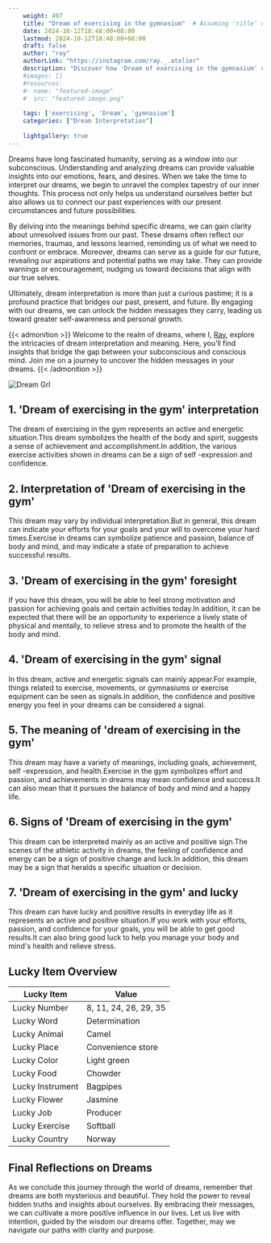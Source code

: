 ```yaml
---
    weight: 497
    title: "Dream of exercising in the gymnasium"  # Assuming 'title' column exists
    date: 2024-10-12T18:48:00+08:00
    lastmod: 2024-10-12T18:48:00+08:00
    draft: false
    author: "ray"
    authorLink: "https://instagram.com/ray._.atelier"
    description: "Discover how 'Dream of exercising in the gymnasium' can interpret your future and uncover its significant meanings in your life."
    #images: []
    #resources:
    #- name: "featured-image"
    #  src: "featured-image.png"
    
    tags: ['exercising', 'Dream', 'gymnasium']
    categories: ["Dream Interpretation"]
    
    lightgallery: true
---
```

    
Dreams have long fascinated humanity, serving as a window into our subconscious. Understanding and analyzing dreams can provide valuable insights into our emotions, fears, and desires. When we take the time to interpret our dreams, we begin to unravel the complex tapestry of our inner thoughts. This process not only helps us understand ourselves better but also allows us to connect our past experiences with our present circumstances and future possibilities.

By delving into the meanings behind specific dreams, we can gain clarity about unresolved issues from our past. These dreams often reflect our memories, traumas, and lessons learned, reminding us of what we need to confront or embrace. Moreover, dreams can serve as a guide for our future, revealing our aspirations and potential paths we may take. They can provide warnings or encouragement, nudging us toward decisions that align with our true selves.

Ultimately, dream interpretation is more than just a curious pastime; it is a profound practice that bridges our past, present, and future. By engaging with our dreams, we can unlock the hidden messages they carry, leading us toward greater self-awareness and personal growth.

{{< admonition >}}
Welcome to the realm of dreams, where I, [Ray](https://instagram.com/ray._.atelier), explore the intricacies of dream interpretation and meaning. Here, you’ll find insights that bridge the gap between your subconscious and conscious mind. Join me on a journey to uncover the hidden messages in your dreams.
{{< /admonition >}}

![Dream Grl](https://cdn.pixabay.com/photo/2017/11/02/03/35/gothic-2910057_1280.jpg "Dream Grl")

## 1. 'Dream of exercising in the gym' interpretation
The dream of exercising in the gym represents an active and energetic situation.This dream symbolizes the health of the body and spirit, suggests a sense of achievement and accomplishment.In addition, the various exercise activities shown in dreams can be a sign of self -expression and confidence.

## 2. Interpretation of 'Dream of exercising in the gym'
This dream may vary by individual interpretation.But in general, this dream can indicate your efforts for your goals and your will to overcome your hard times.Exercise in dreams can symbolize patience and passion, balance of body and mind, and may indicate a state of preparation to achieve successful results.

## 3. 'Dream of exercising in the gym' foresight
If you have this dream, you will be able to feel strong motivation and passion for achieving goals and certain activities today.In addition, it can be expected that there will be an opportunity to experience a lively state of physical and mentally, to relieve stress and to promote the health of the body and mind.

## 4. 'Dream of exercising in the gym' signal
In this dream, active and energetic signals can mainly appear.For example, things related to exercise, movements, or gymnasiums or exercise equipment can be seen as signals.In addition, the confidence and positive energy you feel in your dreams can be considered a signal.

## 5. The meaning of 'dream of exercising in the gym'
This dream may have a variety of meanings, including goals, achievement, self -expression, and health.Exercise in the gym symbolizes effort and passion, and achievements in dreams may mean confidence and success.It can also mean that it pursues the balance of body and mind and a happy life.

## 6. Signs of 'Dream of exercising in the gym'
This dream can be interpreted mainly as an active and positive sign.The scenes of the athletic activity in dreams, the feeling of confidence and energy can be a sign of positive change and luck.In addition, this dream may be a sign that heralds a specific situation or decision.

## 7. 'Dream of exercising in the gym' and lucky
This dream can have lucky and positive results in everyday life as it represents an active and positive situation.If you work with your efforts, passion, and confidence for your goals, you will be able to get good results.It can also bring good luck to help you manage your body and mind's health and relieve stress.

## Lucky Item Overview
| Lucky Item          | Value              |
|---------------|--------------------|
| Lucky Number        | 8, 11, 24, 26, 29, 35  |
| Lucky Word          | Determination |
| Lucky Animal        | Camel |
| Lucky Place         | Convenience store     |
| Lucky Color         | Light green     |
| Lucky Food          | Chowder      |
| Lucky Instrument    | Bagpipes |
| Lucky Flower        | Jasmine    |
| Lucky Job           | Producer       |
| Lucky Exercise      | Softball  |
| Lucky Country       | Norway    |


##  Final Reflections on Dreams

As we conclude this journey through the world of dreams, remember that dreams are both mysterious and beautiful. They hold the power to reveal hidden truths and insights about ourselves. By embracing their messages, we can cultivate a more positive influence in our lives. Let us live with intention, guided by the wisdom our dreams offer. Together, may we navigate our paths with clarity and purpose.
